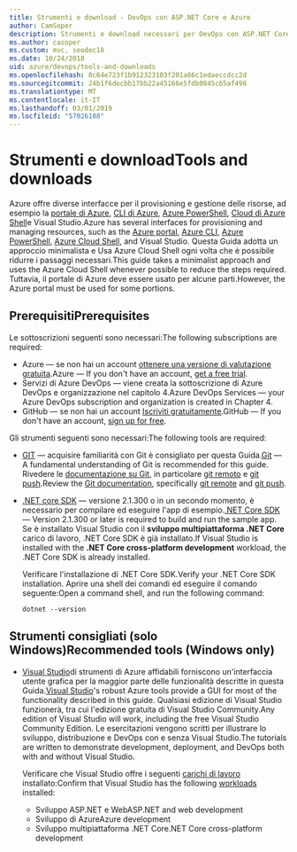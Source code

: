 ```yaml
---
title: Strumenti e download - DevOps con ASP.NET Core e Azure
author: CamSoper
description: Strumenti e download necessari per DevOps con ASP.NET Core e Azure.
ms.author: casoper
ms.custom: mvc, seodec18
ms.date: 10/24/2018
uid: azure/devops/tools-and-downloads
ms.openlocfilehash: 0c64e723f1b912323103f201a66c1edaeccdcc2d
ms.sourcegitcommit: 24b1f6decbb17bb22a45166e5fdb0845c65af498
ms.translationtype: MT
ms.contentlocale: it-IT
ms.lasthandoff: 03/01/2019
ms.locfileid: "57026188"
---
```

# <a name="tools-and-downloads"></a><span data-ttu-id="9debe-103">Strumenti e download</span><span class="sxs-lookup"><span data-stu-id="9debe-103">Tools and downloads</span></span>

<span data-ttu-id="9debe-104">Azure offre diverse interfacce per il provisioning e gestione delle risorse, ad esempio la [portale di Azure](https://portal.azure.com), [CLI di Azure](/cli/azure/), [Azure PowerShell](/powershell/azure/overview), [Cloud di Azure Shell](https://shell.azure.com/bash)e Visual Studio.</span><span class="sxs-lookup"><span data-stu-id="9debe-104">Azure has several interfaces for provisioning and managing resources, such as the [Azure portal](https://portal.azure.com), [Azure CLI](/cli/azure/), [Azure PowerShell](/powershell/azure/overview), [Azure Cloud Shell](https://shell.azure.com/bash), and Visual Studio.</span></span> <span data-ttu-id="9debe-105">Questa Guida adotta un approccio minimalista e Usa Azure Cloud Shell ogni volta che è possibile ridurre i passaggi necessari.</span><span class="sxs-lookup"><span data-stu-id="9debe-105">This guide takes a minimalist approach and uses the Azure Cloud Shell whenever possible to reduce the steps required.</span></span> <span data-ttu-id="9debe-106">Tuttavia, il portale di Azure deve essere usato per alcune parti.</span><span class="sxs-lookup"><span data-stu-id="9debe-106">However, the Azure portal must be used for some portions.</span></span>

## <a name="prerequisites"></a><span data-ttu-id="9debe-107">Prerequisiti</span><span class="sxs-lookup"><span data-stu-id="9debe-107">Prerequisites</span></span>

<span data-ttu-id="9debe-108">Le sottoscrizioni seguenti sono necessari:</span><span class="sxs-lookup"><span data-stu-id="9debe-108">The following subscriptions are required:</span></span>

* <span data-ttu-id="9debe-109">Azure &mdash; se non hai un account [ottenere una versione di valutazione gratuita](https://azure.microsoft.com/free/).</span><span class="sxs-lookup"><span data-stu-id="9debe-109">Azure &mdash; If you don't have an account, [get a free trial](https://azure.microsoft.com/free/).</span></span>
* <span data-ttu-id="9debe-110">Servizi di Azure DevOps &mdash; viene creata la sottoscrizione di Azure DevOps e organizzazione nel capitolo 4.</span><span class="sxs-lookup"><span data-stu-id="9debe-110">Azure DevOps Services &mdash; your Azure DevOps subscription and organization is created in Chapter 4.</span></span>
* <span data-ttu-id="9debe-111">GitHub &mdash; se non hai un account [Iscriviti gratuitamente](https://github.com/join).</span><span class="sxs-lookup"><span data-stu-id="9debe-111">GitHub &mdash; If you don't have an account, [sign up for free](https://github.com/join).</span></span>

<span data-ttu-id="9debe-112">Gli strumenti seguenti sono necessari:</span><span class="sxs-lookup"><span data-stu-id="9debe-112">The following tools are required:</span></span>

* <span data-ttu-id="9debe-113">[GIT](https://git-scm.com/downloads) &mdash; acquisire familiarità con Git è consigliato per questa Guida.</span><span class="sxs-lookup"><span data-stu-id="9debe-113">[Git](https://git-scm.com/downloads) &mdash; A fundamental understanding of Git is recommended for this guide.</span></span> <span data-ttu-id="9debe-114">Rivedere le [documentazione su Git](https://git-scm.com/doc), in particolare [git remoto](https://git-scm.com/docs/git-remote) e [git push](https://git-scm.com/docs/git-push).</span><span class="sxs-lookup"><span data-stu-id="9debe-114">Review the [Git documentation](https://git-scm.com/doc), specifically [git remote](https://git-scm.com/docs/git-remote) and [git push](https://git-scm.com/docs/git-push).</span></span>
* <span data-ttu-id="9debe-115">[.NET core SDK](https://www.microsoft.com/net/download/) &mdash; versione 2.1.300 o in un secondo momento, è necessario per compilare ed eseguire l'app di esempio.</span><span class="sxs-lookup"><span data-stu-id="9debe-115">[.NET Core SDK](https://www.microsoft.com/net/download/) &mdash; Version 2.1.300 or later is required to build and run the sample app.</span></span> <span data-ttu-id="9debe-116">Se è installato Visual Studio con il **sviluppo multipiattaforma .NET Core** carico di lavoro, .NET Core SDK è già installato.</span><span class="sxs-lookup"><span data-stu-id="9debe-116">If Visual Studio is installed with the **.NET Core cross-platform development** workload, the .NET Core SDK is already installed.</span></span>

    <span data-ttu-id="9debe-117">Verificare l'installazione di .NET Core SDK.</span><span class="sxs-lookup"><span data-stu-id="9debe-117">Verify your .NET Core SDK installation.</span></span> <span data-ttu-id="9debe-118">Aprire una shell dei comandi ed eseguire il comando seguente:</span><span class="sxs-lookup"><span data-stu-id="9debe-118">Open a command shell, and run the following command:</span></span>

    ```console
    dotnet --version
    ```

## <a name="recommended-tools-windows-only"></a><span data-ttu-id="9debe-119">Strumenti consigliati (solo Windows)</span><span class="sxs-lookup"><span data-stu-id="9debe-119">Recommended tools (Windows only)</span></span>

* <span data-ttu-id="9debe-120">[Visual Studio](https://www.visualstudio.com/)di strumenti di Azure affidabili forniscono un'interfaccia utente grafica per la maggior parte delle funzionalità descritte in questa Guida.</span><span class="sxs-lookup"><span data-stu-id="9debe-120">[Visual Studio](https://www.visualstudio.com/)'s robust Azure tools provide a GUI for most of the functionality described in this guide.</span></span> <span data-ttu-id="9debe-121">Qualsiasi edizione di Visual Studio funzionerà, tra cui l'edizione gratuita di Visual Studio Community.</span><span class="sxs-lookup"><span data-stu-id="9debe-121">Any edition of Visual Studio will work, including the free Visual Studio Community Edition.</span></span> <span data-ttu-id="9debe-122">Le esercitazioni vengono scritti per illustrare lo sviluppo, distribuzione e DevOps con e senza Visual Studio.</span><span class="sxs-lookup"><span data-stu-id="9debe-122">The tutorials are written to demonstrate development, deployment, and DevOps both with and without Visual Studio.</span></span>

  <span data-ttu-id="9debe-123">Verificare che Visual Studio offre i seguenti [carichi di lavoro](/visualstudio/install/modify-visual-studio) installato:</span><span class="sxs-lookup"><span data-stu-id="9debe-123">Confirm that Visual Studio has the following [workloads](/visualstudio/install/modify-visual-studio) installed:</span></span>

  * <span data-ttu-id="9debe-124">Sviluppo ASP.NET e Web</span><span class="sxs-lookup"><span data-stu-id="9debe-124">ASP.NET and web development</span></span>
  * <span data-ttu-id="9debe-125">Sviluppo di Azure</span><span class="sxs-lookup"><span data-stu-id="9debe-125">Azure development</span></span>
  * <span data-ttu-id="9debe-126">Sviluppo multipiattaforma .NET Core</span><span class="sxs-lookup"><span data-stu-id="9debe-126">.NET Core cross-platform development</span></span>
